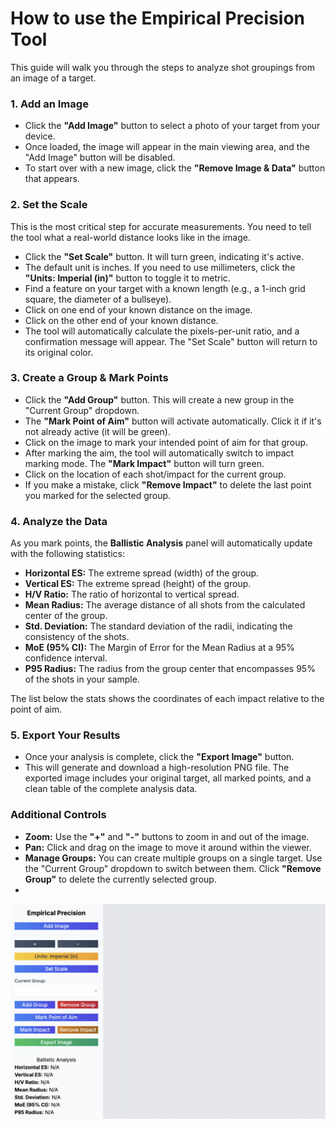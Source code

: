 # **How to use the Empirical Precision Tool**

This guide will walk you through the steps to analyze shot groupings from an image of a target.

### **1\. Add an Image**

* Click the **"Add Image"** button to select a photo of your target from your device.  
* Once loaded, the image will appear in the main viewing area, and the "Add Image" button will be disabled.  
* To start over with a new image, click the **"Remove Image & Data"** button that appears.

### **2\. Set the Scale**

This is the most critical step for accurate measurements. You need to tell the tool what a real-world distance looks like in the image.

* Click the **"Set Scale"** button. It will turn green, indicating it's active.  
* The default unit is inches. If you need to use millimeters, click the **"Units: Imperial (in)"** button to toggle it to metric.  
* Find a feature on your target with a known length (e.g., a 1-inch grid square, the diameter of a bullseye).  
* Click on one end of your known distance on the image.  
* Click on the other end of your known distance.  
* The tool will automatically calculate the pixels-per-unit ratio, and a confirmation message will appear. The "Set Scale" button will return to its original color.

### **3\. Create a Group & Mark Points**

* Click the **"Add Group"** button. This will create a new group in the "Current Group" dropdown.  
* The **"Mark Point of Aim"** button will activate automatically. Click it if it's not already active (it will be green).  
* Click on the image to mark your intended point of aim for that group.  
* After marking the aim, the tool will automatically switch to impact marking mode. The **"Mark Impact"** button will turn green.  
* Click on the location of each shot/impact for the current group.  
* If you make a mistake, click **"Remove Impact"** to delete the last point you marked for the selected group.

### **4\. Analyze the Data**

As you mark points, the **Ballistic Analysis** panel will automatically update with the following statistics:

* **Horizontal ES:** The extreme spread (width) of the group.  
* **Vertical ES:** The extreme spread (height) of the group.  
* **H/V Ratio:** The ratio of horizontal to vertical spread.  
* **Mean Radius:** The average distance of all shots from the calculated center of the group.  
* **Std. Deviation:** The standard deviation of the radii, indicating the consistency of the shots.  
* **MoE (95% CI):** The Margin of Error for the Mean Radius at a 95% confidence interval.  
* **P95 Radius:** The radius from the group center that encompasses 95% of the shots in your sample.

The list below the stats shows the coordinates of each impact relative to the point of aim.

### **5\. Export Your Results**

* Once your analysis is complete, click the **"Export Image"** button.  
* This will generate and download a high-resolution PNG file. The exported image includes your original target, all marked points, and a clean table of the complete analysis data.

### **Additional Controls**

* **Zoom:** Use the **"+"** and **"-"** buttons to zoom in and out of the image.  
* **Pan:** Click and drag on the image to move it around within the viewer.  
* **Manage Groups:** You can create multiple groups on a single target. Use the "Current Group" dropdown to switch between them. Click **"Remove Group"** to delete the currently selected group.
* 

![screenshot](images/screenshot.png)

